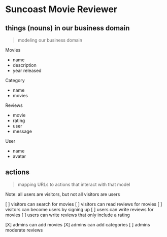 # Suncoast Movie Reviewer

## things (nouns) in our business domain

> modeling our business domain

Movies

- name
- description
- year released

Category

- name
- movies

Reviews

- movie
- rating
- user
- message

User

- name
- avatar

## actions

> mapping URLs to actions that interact with that model

Note: all users are visitors, but not all visitors are users

[ ] visitors can search for movies
[ ] visitors can read reviews for movies
[ ] visitors can become users by signing up
[ ] users can write reviews for movies
[ ] users can write reviews that only include a rating

[X] admins can add movies
[X] admins can add categories
[ ] admins moderate reviews
